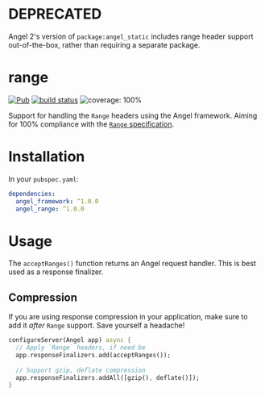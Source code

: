 # DEPRECATED
Angel 2's version of `package:angel_static` includes range header support out-of-the-box, rather than requiring a separate
package.

# range
[![Pub](https://img.shields.io/pub/v/angel_range.svg)](https://pub.dartlang.org/packages/angel_range)
[![build status](https://travis-ci.org/angel-dart/range.svg)](https://travis-ci.org/angel-dart/range)
![coverage: 100%](https://img.shields.io/badge/coverage-100%25-green.svg)

Support for handling the `Range` headers using the Angel framework.
Aiming for 100% compliance with the [`Range` specification](http://httpwg.org/specs/rfc7233.html).

# Installation
In your `pubspec.yaml`:

```yaml
dependencies:
  angel_framework: ^1.0.0
  angel_range: ^1.0.0
```

# Usage
The `acceptRanges()` function returns an Angel request handler. This is best used as a
response finalizer.

## Compression
If you are using response compression in your application, make sure to add it *after* `Range` support.
Save yourself a headache!

```dart
configureServer(Angel app) async {
  // Apply `Range` headers, if need be
  app.responseFinalizers.add(acceptRanges());
  
  // Support gzip, deflate compression
  app.responseFinalizers.addAll([gzip(), deflate()]);
}
```
